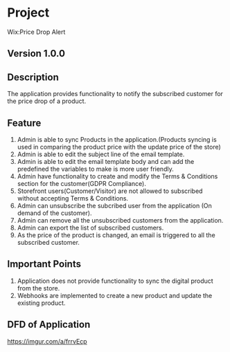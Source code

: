 # Project
Wix:Price Drop Alert

## Version 1.0.0

## Description
The application provides functionality to notify the subscribed customer for the price drop of a product.


## Feature
1. Admin is able to sync Products in the application.(Products syncing is used in comparing the product price with the update price of the store)
2. Admin is able to edit the subject line of the email template.
3. Admin is able to edit the email template body and can add the predefined the variables to make is more user friendly.
4. Admin have functionality to create and modify the Terms & Conditions section for the customer(GDPR Compliance).
5. Storefront users(Customer/Visitor) are not allowed to subscribed without accepting Terms & Conditions.
6. Admin can unsubscribe the subcribed user from the application (On demand of the customer).
7. Admin can remove all the unsubscribed customers from the application.
8. Admin can export the list of subscribed customers.
9. As the price of the product is changed, an email is triggered to all the subscribed customer.

## Important Points
1. Application does not provide functionality to sync the digital product from the store.
2. Webhooks are implemented to create a new product and update the existing product.

## DFD of Application
https://imgur.com/a/frrvEcp
